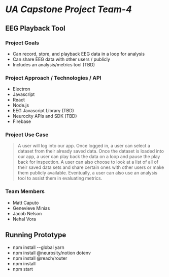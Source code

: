 # *UA Capstone Project Team-4*

## **EEG Playback Tool**

### **Project Goals**
- Can record, store, and playback EEG data in a loop for analysis
- Can share EEG data with other users / publicly
- Includes an analysis/metrics tool (TBD)

### **Project Approach / Technologies / API**
 - Electron
 - Javascript 
 - React
 - Node.js
 - EEG Javascript Library (TBD)
 - Neurocity APIs and SDK (TBD)
 - Firebase

### **Project Use Case**
> A user will log into our app. Once logged in, a user can select a dataset from their already saved data. Once the dataset is loaded into our app, a user can play back the data on a loop and pause the play back for inspection. A user can also choose to look at a list of all of their saved data sets and share certain ones with other users or make them publicly available. Eventually, a user can also use an analysis tool to assist them in evaluating metrics.
### **Team Members** 
 - Matt Caputo 
 - Genevieve Minias 
 - Jacob Nelson 
 - Nehal Vora 


## Running Prototype
- npm install --global yarn
- npm install @neurosity/notion dotenv
- npm install @reach/router
- npm install 
- npm start 
